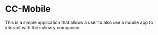 # CC-Mobile
This is a simple application that allows a user to also use a mobile app to interact with the culinary companion. 
